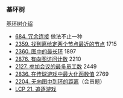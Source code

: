 ### 基环树

[基环树介绍](https://leetcode.cn/problems/maximum-employees-to-be-invited-to-a-meeting/solution/nei-xiang-ji-huan-shu-tuo-bu-pai-xu-fen-c1i1b/)

* [684\. 冗余连接](https://leetcode.cn/problems/redundant-connection/) 做法不止一种
* [2359\. 找到离给定两个节点最近的节点](https://leetcode.cn/problems/find-closest-node-to-given-two-nodes/) 1715
* [2360\. 图中的最长环](https://leetcode.cn/problems/longest-cycle-in-a-graph/) 1897
* [2876\. 有向图访问计数](https://leetcode.cn/problems/count-visited-nodes-in-a-directed-graph/) 2210
* [2127\. 参加会议的最多员工数](https://leetcode.cn/problems/maximum-employees-to-be-invited-to-a-meeting/) 2449
* [2836\. 在传球游戏中最大化函数值](https://leetcode.cn/problems/maximize-value-of-function-in-a-ball-passing-game) 2769
* [2204\. 无向图中到环的距离](https://leetcode.cn/problems/distance-to-a-cycle-in-undirected-graph/)（会员题）
* [LCP 21. 追逐游戏](https://leetcode.cn/problems/Za25hA/)
